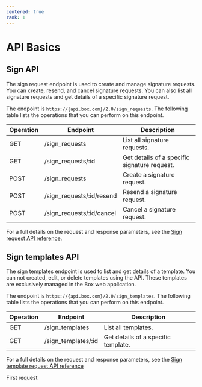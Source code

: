 ```yaml
---
centered: true
rank: 1
---
```


# API Basics

## Sign API

The sign request endpoint is used to create and manage signature requests. 
You can create, resend, and cancel signature requests. 
You can also list all signature requests and get details 
of a specific signature request.

The endpoint is `https://{api.box.com}/2.0/sign_requests`.
The following table lists the operations that you can perform on this endpoint.

| Operation | Endpoint | Description |
| --- | --- | --- |
| GET | /sign_requests | List all signature requests. |
| GET | /sign_requests/:id | Get details of a specific signature request. |
| POST | /sign_requests | Create a signature request. |
| POST | /sign_requests/:id/resend | Resend a signature request. |
| POST | /sign_requests/:id/cancel | Cancel a signature request. |

For a full details on the request and response parameters, see the [Sign 
request API reference][sign-api-reference].

## Sign templates API

The sign templates endpoint is used to list and get details of a template.
You can not created, edit, or delete templates using the API. These templates 
are exclusively managed in the Box web application.

The endpoint is `https://{api.box.com}/2.0/sign_templates`.
The following table lists the operations that you can perform on this endpoint.

| Operation | Endpoint | Description |
| --- | --- | --- |
| GET | /sign_templates | List all templates. |
| GET | /sign_templates/:id | Get details of a specific template. |

For a full details on the request and response parameters, see the [Sign 
template request API reference][sign-api-template-ref]

<Next>First request</Next>

[sign-api-reference]:https://developer.box.com/reference/resources/sign-request/
[sign-api-template-ref]:https://developer.box.com/reference/resources/sign-template/